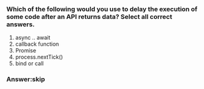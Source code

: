 ### Which of the following would you use to delay the execution of some code after an API returns data? Select all correct answers.

1. async .. await
2. callback function
3. Promise
4. process.nextTick()
5. bind or call

### Answer:skip
